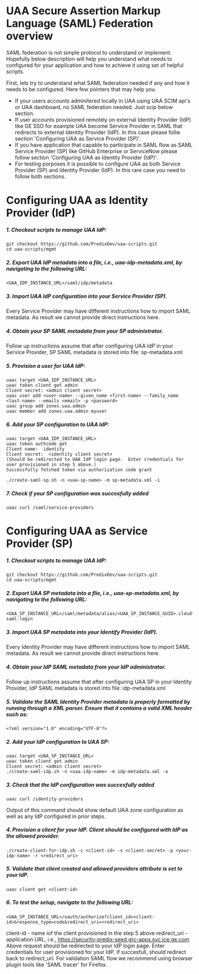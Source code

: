 # UAA Secure Assertion Markup Language (SAML) Federation overview
SAML federation is not simple protocol to understand or implement. Hopefully below description will help you understand what needs to configured for your application and how to achieve it using set of helpful scripts.

First, lets try to understand what SAML federation needed if any and how it needs to be configured. Here few pointers that may help you.
* If your users accounts adminitered locally in UAA using UAA SCIM api's or UAA dashboard, no SAML federation needed. Just scip below section.
* If user accounts provisioned remotely on external Identity Provider (IdP) like GE SSO for example UAA become Service Provider in SAML that redirects to external Identity Provider (IdP). In this case please follw section 'Configuring UAA as Service Provider (SP)'.
* If you have application that capable to participate in SAML flow as SAML Service Provider (SP) like GitHub Enterprise or ServiceNow please follow section 'Configuring UAA as Identity Provider (IdP)'.
* For testing porposes it is possible to configure UAA as both Service Provider (SP) and Identity Provider (IdP). In this rare case you need to follow both sections.      

# Configuring UAA as Identity Provider (IdP) 

##### 1.  Checkout scripts to manage UAA IdP:
```code
git checkout https://github.com/PredixDev/uaa-scripts.git
cd uaa-scripts/mgmt
```
##### 2. Export UAA IdP metadata into a file, i.e., uaa-idp-metadata.xml, by navigating to the following URL:
```code
<UAA_IDP_INSTANCE_URL>/saml/idp/metadata
```
##### 3. Import UAA IdP configuration into your Service Provider (SP).
Every Service Provider may have different instructions how to import SAML metadata. As result we cannot provide direct instructions here.
##### 4. Obtain your SP SAML metadata from your SP administrator.
Follow up instructions assume that after configuring UAA IdP in your Service Provider, SP SAML metadata is stored into file: sp-metadata.xml

##### 5. Provision a user for UAA IdP:
```code
uaac target <UAA_IDP_INSTANCE_URL>
uaac token client get admin
Client secret: <admin client secret>
uaac user add <user-name> --given_name <first-name> --family_name <last-name> --emails <email> -p <password>
uaac group add zones.uaa.admin
uaac member add zones.uaa.admin myuser
```
##### 6. Add your SP configuration to UAA IdP:
```code
uaac target <UAA_IDP_INSTANCE_URL>
uaac token authcode get
Client name:  identity
Client secret:  <identity client secret>
(Should be redirected to UAA IdP login page.  Enter credentials for user provisioned in step 5 above.)
Successfully fetched token via authorization code grant

./create-saml-sp.sh -n <uaa-sp-name> -m sp-metadata.xml -i
```
##### 7. Check if your SP configuration was succesfully added
```code
uaac curl /saml/service-providers
```

# Configuring UAA as Service Provider (SP)

##### 1.  Checkout scripts to manage UAA IdP:
```code
git checkout https://github.com/PredixDev/uaa-scripts.git
cd uaa-scripts/mgmt
```
##### 2. Export UAA SP metadata into a flie, i.e., uaa-sp-metadata.xml, by navigating to the following URL:
```code
<UAA_SP_INSTANCE_URL>/saml/metadata/alias/<UAA_SP_INSTANCE_GUID>.cloudfoundry-saml-login
```
##### 3. Import UAA SP metadata into your Identify Provider (IdP).
Every Identity Provider may have different instructions how to import SAML metadata. As result we cannot provide direct instructions here.
##### 4. Obtain your IdP SAML metadata from your IdP administrator.
Follow up instructions assume that after configuring UAA SP in your Identity Provider, IdP SAML metadata is stored into file: idp-metadata.xml
##### 5. Validate the SAML Identity Provider metadata is properly formatted by running through a XML parser. Ensure that it contains a valid XML header such as:
```code
<?xml version="1.0" encoding="UTF-8"?>
```
##### 2. Add your IdP configuration to UAA SP:
```code
uaac target <UAA_SP_INSTANCE_URL>
uaac token client get admin
Client secret: <admin client secret>
./create-saml-idp.sh -n <uaa-idp-name> -m idp-metadata.xml -a
```
##### 3. Check that the IdP configuration was succesfully added 
```code
uaac curl /identity-providers
```
Output of this command should show default UAA zone configuration as well as any IdP configured in prior steps.
##### 4. Provision a client for your IdP. Client should be configured with IdP as the allowed provider.
```code
./create-client-for-idp.sh -c <client-id> -s <client-secret> -p <your-idp-name> -r <redirect_uri>
```
##### 5. Validate that client created and allowed providers attribute is set to your IdP.
```code
uaac client get <client-id>
```
##### 6. To test the setup, navigate to the following URL:
```code
<UAA_SP_INSTANCE_URL>/oauth/authorize?client_id=<client-id>&response_type=code&redirect_uri=<redirect_uri>
```
client-id - name iof the client provisioned in the step 5 above
redirect_uri - application URL, i.e., https://security-predix-seed.grc-apps.svc.ice.ge.com
Above request should be redirected to your IdP login page.  Enter credentials for user provisioned for your IdP.  If succesfull, should redirect back to redirect_uri.
For validation SAML flow we recommend using browser plugin tools like 'SAML tracer' for Firefox.







